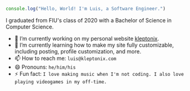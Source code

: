 ```js
console.log("Hello, World! I'm Luis, a Software Engineer.")
```

I graduated from FIU's class of 2020 with a Bachelor of Science in Computer Science.

- 🔭 I’m currently working on my personal website [kleptonix](https://github.com/hllywluis/kleptonix).
- 🌱 I’m currently learning how to make my site fully customizable, including posting, profile customization, and more.
- 📫 How to reach me: `luis@kleptonix.com`
- 😄 Pronouns: `he/him/his`
- ⚡ Fun fact: `I love making music when I'm not coding. I also love playing videogames in my off-time.`
